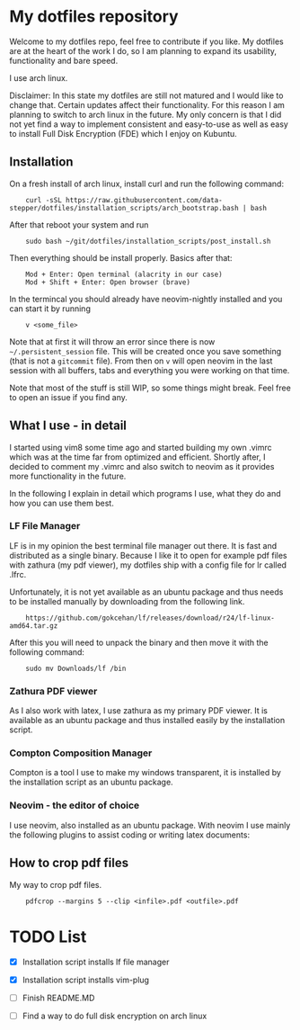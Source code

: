 # My dotfiles repository

Welcome to my dotfiles repo, feel free to contribute if you like. My dotfiles are at the heart of the work I do, so I am planning to expand its usability, functionality and bare speed.

I use arch linux.

Disclaimer: In this state my dotfiles are still not matured and I would like to change that. Certain updates affect their functionality.
For this reason I am planning to switch to arch linux in the future. My only concern is that I did not yet find a way to implement
consistent and easy-to-use as well as easy to install Full Disk Encryption (FDE) which I enjoy on Kubuntu.

## Installation

On a fresh install of arch linux, install curl and run the following command:

```
	curl -sSL https://raw.githubusercontent.com/data-stepper/dotfiles/installation_scripts/arch_bootstrap.bash | bash
```

After that reboot your system and run

```
	sudo bash ~/git/dotfiles/installation_scripts/post_install.sh
```

Then everything should be install properly. Basics after that:

```
	Mod + Enter: Open terminal (alacrity in our case)
	Mod + Shift + Enter: Open browser (brave)
```

In the termincal you should already have neovim-nightly installed and you can start it by running

```
	v <some_file>
```

Note that at first it will throw an error since there is now `~/.persistent_session` file.
This will be created once you save something (that is not a `gitcommit` file).
From then on `v` will open neovim in the last session with all buffers, tabs and everything you were working on that time.

Note that most of the stuff is still WIP, so some things might break. Feel free to open an issue if you find any.

## What I use - in detail

I started using vim8 some time ago and started building my own .vimrc which was at the time far from optimized and efficient.
Shortly after, I decided to comment my .vimrc and also switch to neovim as it provides more functionality in the future.

In the following I explain in detail which programs I use, what they do and how you can use them best.

### LF File Manager

LF is in my opinion the best terminal file manager out there. It is fast and distributed as a single binary.
Because I like it to open for example pdf files with zathura (my pdf viewer), my dotfiles ship with a config
file for lr called .lfrc.

Unfortunately, it is not yet available as an ubuntu package and thus needs to be installed manually by downloading from the following link.

```
	https://github.com/gokcehan/lf/releases/download/r24/lf-linux-amd64.tar.gz
```

After this you will need to unpack the binary and then move it with the following command:

```
	sudo mv Downloads/lf /bin
```

### Zathura PDF viewer

As I also work with latex, I use zathura as my primary PDF viewer. It is available as an ubuntu package and thus installed easily by the installation script.

### Compton Composition Manager

Compton is a tool I use to make my windows transparent, it is installed by the installation script as an ubuntu package.

### Neovim - the editor of choice

I use neovim, also installed as an ubuntu package. With neovim I use mainly the following plugins to assist coding or writing latex documents:

## How to crop pdf files

My way to crop pdf files.

```
	pdfcrop --margins 5 --clip <infile>.pdf <outfile>.pdf
```

# TODO List

- [x] Installation script installs lf file manager
- [x] Installation script installs vim-plug
- [ ] Finish README.MD
- [ ] Find a way to do full disk encryption on arch linux

